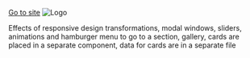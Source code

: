 [Go to site](https://lease-cars-henna.vercel.app/)
![Logo](https://github.com/YuliiaKvitka/public/assets/logo)

Effects of responsive design transformations, modal windows, sliders, animations and hamburger menu to go to a section, gallery, cards are placed in a separate component, data for cards are in a separate file
